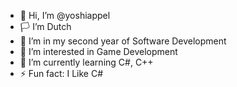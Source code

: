 - 👋 Hi, I’m @yoshiappel
- 🏳️ I’m Dutch
- 🏫 I’m in my second year of Software Development
- 👀 I’m interested in Game Development
- 🌱 I’m currently learning C#, C++
- ⚡ Fun fact: I Like C#

<!---
yoshiappel/yoshiappel is a ✨ special ✨ repository because its `README.md` (this file) appears on your GitHub profile.
You can click the Preview link to take a look at your changes.
--->
